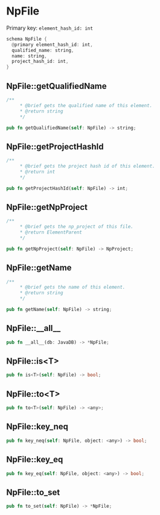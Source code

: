 # NpFile

Primary key: `element_hash_id: int`

```rust
schema NpFile {
  @primary element_hash_id: int,
  qualified_name: string,
  name: string,
  project_hash_id: int,
}
```
## NpFile::getQualifiedName

```rust
/**
     * @brief gets the qualified name of this element.
     * @return string
     */
```
```rust
pub fn getQualifiedName(self: NpFile) -> string;
```
## NpFile::getProjectHashId

```rust
/**
     * @brief gets the project hash id of this element.
     * @return int
     */
```
```rust
pub fn getProjectHashId(self: NpFile) -> int;
```
## NpFile::getNpProject

```rust
/**
     * @brief gets the np_project of this file.
     * @return ElementParent
     */
```
```rust
pub fn getNpProject(self: NpFile) -> NpProject;
```
## NpFile::getName

```rust
/**
     * @brief gets the name of this element.
     * @return string
     */
```
```rust
pub fn getName(self: NpFile) -> string;
```
## NpFile::\_\_all\_\_

```rust
pub fn __all__(db: JavaDB) -> *NpFile;
```
## NpFile::is\<T\>

```rust
pub fn is<T>(self: NpFile) -> bool;
```
## NpFile::to\<T\>

```rust
pub fn to<T>(self: NpFile) -> <any>;
```
## NpFile::key\_neq

```rust
pub fn key_neq(self: NpFile, object: <any>) -> bool;
```
## NpFile::key\_eq

```rust
pub fn key_eq(self: NpFile, object: <any>) -> bool;
```
## NpFile::to\_set

```rust
pub fn to_set(self: NpFile) -> *NpFile;
```
